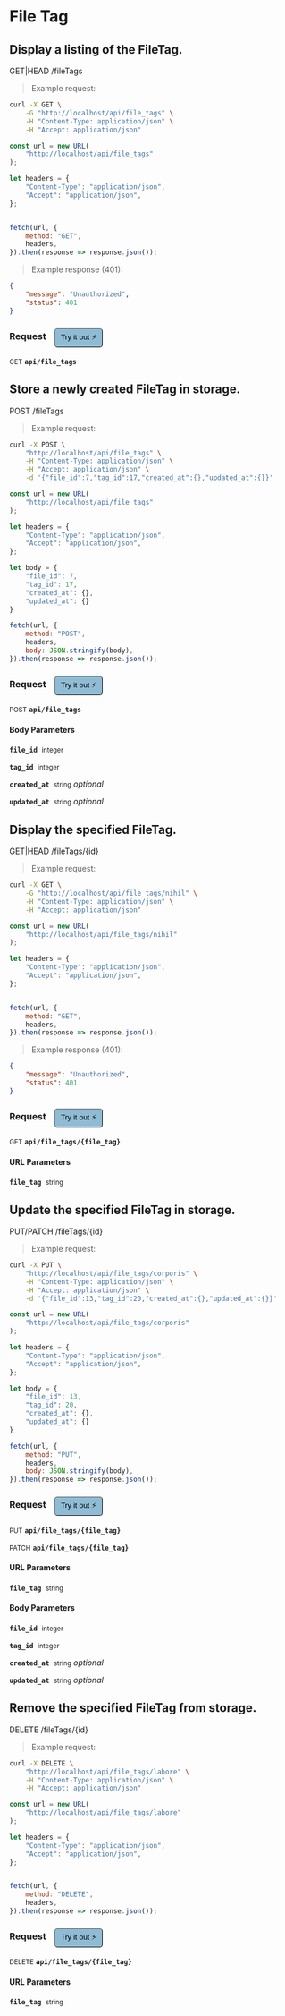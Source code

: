 # File Tag


## Display a listing of the FileTag.


GET|HEAD /fileTags

> Example request:

```bash
curl -X GET \
    -G "http://localhost/api/file_tags" \
    -H "Content-Type: application/json" \
    -H "Accept: application/json"
```

```javascript
const url = new URL(
    "http://localhost/api/file_tags"
);

let headers = {
    "Content-Type": "application/json",
    "Accept": "application/json",
};


fetch(url, {
    method: "GET",
    headers,
}).then(response => response.json());
```


> Example response (401):

```json
{
    "message": "Unauthorized",
    "status": 401
}
```
<div id="execution-results-GETapi-file_tags" hidden>
    <blockquote>Received response<span id="execution-response-status-GETapi-file_tags"></span>:</blockquote>
    <pre class="json"><code id="execution-response-content-GETapi-file_tags"></code></pre>
</div>
<div id="execution-error-GETapi-file_tags" hidden>
    <blockquote>Request failed with error:</blockquote>
    <pre><code id="execution-error-message-GETapi-file_tags"></code></pre>
</div>
<form id="form-GETapi-file_tags" data-method="GET" data-path="api/file_tags" data-authed="0" data-hasfiles="0" data-headers='{"Content-Type":"application\/json","Accept":"application\/json"}' onsubmit="event.preventDefault(); executeTryOut('GETapi-file_tags', this);">
<h3>
    Request&nbsp;&nbsp;&nbsp;
        <button type="button" style="background-color: #8fbcd4; padding: 5px 10px; border-radius: 5px; border-width: thin;" id="btn-tryout-GETapi-file_tags" onclick="tryItOut('GETapi-file_tags');">Try it out ⚡</button>
    <button type="button" style="background-color: #c97a7e; padding: 5px 10px; border-radius: 5px; border-width: thin;" id="btn-canceltryout-GETapi-file_tags" onclick="cancelTryOut('GETapi-file_tags');" hidden>Cancel</button>&nbsp;&nbsp;
    <button type="submit" style="background-color: #6ac174; padding: 5px 10px; border-radius: 5px; border-width: thin;" id="btn-executetryout-GETapi-file_tags" hidden>Send Request 💥</button>
    </h3>
<p>
<small class="badge badge-green">GET</small>
 <b><code>api/file_tags</code></b>
</p>
</form>


## Store a newly created FileTag in storage.


POST /fileTags

> Example request:

```bash
curl -X POST \
    "http://localhost/api/file_tags" \
    -H "Content-Type: application/json" \
    -H "Accept: application/json" \
    -d '{"file_id":7,"tag_id":17,"created_at":{},"updated_at":{}}'

```

```javascript
const url = new URL(
    "http://localhost/api/file_tags"
);

let headers = {
    "Content-Type": "application/json",
    "Accept": "application/json",
};

let body = {
    "file_id": 7,
    "tag_id": 17,
    "created_at": {},
    "updated_at": {}
}

fetch(url, {
    method: "POST",
    headers,
    body: JSON.stringify(body),
}).then(response => response.json());
```


<div id="execution-results-POSTapi-file_tags" hidden>
    <blockquote>Received response<span id="execution-response-status-POSTapi-file_tags"></span>:</blockquote>
    <pre class="json"><code id="execution-response-content-POSTapi-file_tags"></code></pre>
</div>
<div id="execution-error-POSTapi-file_tags" hidden>
    <blockquote>Request failed with error:</blockquote>
    <pre><code id="execution-error-message-POSTapi-file_tags"></code></pre>
</div>
<form id="form-POSTapi-file_tags" data-method="POST" data-path="api/file_tags" data-authed="0" data-hasfiles="0" data-headers='{"Content-Type":"application\/json","Accept":"application\/json"}' onsubmit="event.preventDefault(); executeTryOut('POSTapi-file_tags', this);">
<h3>
    Request&nbsp;&nbsp;&nbsp;
        <button type="button" style="background-color: #8fbcd4; padding: 5px 10px; border-radius: 5px; border-width: thin;" id="btn-tryout-POSTapi-file_tags" onclick="tryItOut('POSTapi-file_tags');">Try it out ⚡</button>
    <button type="button" style="background-color: #c97a7e; padding: 5px 10px; border-radius: 5px; border-width: thin;" id="btn-canceltryout-POSTapi-file_tags" onclick="cancelTryOut('POSTapi-file_tags');" hidden>Cancel</button>&nbsp;&nbsp;
    <button type="submit" style="background-color: #6ac174; padding: 5px 10px; border-radius: 5px; border-width: thin;" id="btn-executetryout-POSTapi-file_tags" hidden>Send Request 💥</button>
    </h3>
<p>
<small class="badge badge-black">POST</small>
 <b><code>api/file_tags</code></b>
</p>
<h4 class="fancy-heading-panel"><b>Body Parameters</b></h4>
<p>
<b><code>file_id</code></b>&nbsp;&nbsp;<small>integer</small>  &nbsp;
<input type="number" name="file_id" data-endpoint="POSTapi-file_tags" data-component="body" required  hidden>
<br>
</p>
<p>
<b><code>tag_id</code></b>&nbsp;&nbsp;<small>integer</small>  &nbsp;
<input type="number" name="tag_id" data-endpoint="POSTapi-file_tags" data-component="body" required  hidden>
<br>
</p>
<p>
<b><code>created_at</code></b>&nbsp;&nbsp;<small>string</small>     <i>optional</i> &nbsp;
<input type="text" name="created_at" data-endpoint="POSTapi-file_tags" data-component="body"  hidden>
<br>
</p>
<p>
<b><code>updated_at</code></b>&nbsp;&nbsp;<small>string</small>     <i>optional</i> &nbsp;
<input type="text" name="updated_at" data-endpoint="POSTapi-file_tags" data-component="body"  hidden>
<br>
</p>

</form>


## Display the specified FileTag.


GET|HEAD /fileTags/{id}

> Example request:

```bash
curl -X GET \
    -G "http://localhost/api/file_tags/nihil" \
    -H "Content-Type: application/json" \
    -H "Accept: application/json"
```

```javascript
const url = new URL(
    "http://localhost/api/file_tags/nihil"
);

let headers = {
    "Content-Type": "application/json",
    "Accept": "application/json",
};


fetch(url, {
    method: "GET",
    headers,
}).then(response => response.json());
```


> Example response (401):

```json
{
    "message": "Unauthorized",
    "status": 401
}
```
<div id="execution-results-GETapi-file_tags--file_tag-" hidden>
    <blockquote>Received response<span id="execution-response-status-GETapi-file_tags--file_tag-"></span>:</blockquote>
    <pre class="json"><code id="execution-response-content-GETapi-file_tags--file_tag-"></code></pre>
</div>
<div id="execution-error-GETapi-file_tags--file_tag-" hidden>
    <blockquote>Request failed with error:</blockquote>
    <pre><code id="execution-error-message-GETapi-file_tags--file_tag-"></code></pre>
</div>
<form id="form-GETapi-file_tags--file_tag-" data-method="GET" data-path="api/file_tags/{file_tag}" data-authed="0" data-hasfiles="0" data-headers='{"Content-Type":"application\/json","Accept":"application\/json"}' onsubmit="event.preventDefault(); executeTryOut('GETapi-file_tags--file_tag-', this);">
<h3>
    Request&nbsp;&nbsp;&nbsp;
        <button type="button" style="background-color: #8fbcd4; padding: 5px 10px; border-radius: 5px; border-width: thin;" id="btn-tryout-GETapi-file_tags--file_tag-" onclick="tryItOut('GETapi-file_tags--file_tag-');">Try it out ⚡</button>
    <button type="button" style="background-color: #c97a7e; padding: 5px 10px; border-radius: 5px; border-width: thin;" id="btn-canceltryout-GETapi-file_tags--file_tag-" onclick="cancelTryOut('GETapi-file_tags--file_tag-');" hidden>Cancel</button>&nbsp;&nbsp;
    <button type="submit" style="background-color: #6ac174; padding: 5px 10px; border-radius: 5px; border-width: thin;" id="btn-executetryout-GETapi-file_tags--file_tag-" hidden>Send Request 💥</button>
    </h3>
<p>
<small class="badge badge-green">GET</small>
 <b><code>api/file_tags/{file_tag}</code></b>
</p>
<h4 class="fancy-heading-panel"><b>URL Parameters</b></h4>
<p>
<b><code>file_tag</code></b>&nbsp;&nbsp;<small>string</small>  &nbsp;
<input type="text" name="file_tag" data-endpoint="GETapi-file_tags--file_tag-" data-component="url" required  hidden>
<br>
</p>
</form>


## Update the specified FileTag in storage.


PUT/PATCH /fileTags/{id}

> Example request:

```bash
curl -X PUT \
    "http://localhost/api/file_tags/corporis" \
    -H "Content-Type: application/json" \
    -H "Accept: application/json" \
    -d '{"file_id":13,"tag_id":20,"created_at":{},"updated_at":{}}'

```

```javascript
const url = new URL(
    "http://localhost/api/file_tags/corporis"
);

let headers = {
    "Content-Type": "application/json",
    "Accept": "application/json",
};

let body = {
    "file_id": 13,
    "tag_id": 20,
    "created_at": {},
    "updated_at": {}
}

fetch(url, {
    method: "PUT",
    headers,
    body: JSON.stringify(body),
}).then(response => response.json());
```


<div id="execution-results-PUTapi-file_tags--file_tag-" hidden>
    <blockquote>Received response<span id="execution-response-status-PUTapi-file_tags--file_tag-"></span>:</blockquote>
    <pre class="json"><code id="execution-response-content-PUTapi-file_tags--file_tag-"></code></pre>
</div>
<div id="execution-error-PUTapi-file_tags--file_tag-" hidden>
    <blockquote>Request failed with error:</blockquote>
    <pre><code id="execution-error-message-PUTapi-file_tags--file_tag-"></code></pre>
</div>
<form id="form-PUTapi-file_tags--file_tag-" data-method="PUT" data-path="api/file_tags/{file_tag}" data-authed="0" data-hasfiles="0" data-headers='{"Content-Type":"application\/json","Accept":"application\/json"}' onsubmit="event.preventDefault(); executeTryOut('PUTapi-file_tags--file_tag-', this);">
<h3>
    Request&nbsp;&nbsp;&nbsp;
        <button type="button" style="background-color: #8fbcd4; padding: 5px 10px; border-radius: 5px; border-width: thin;" id="btn-tryout-PUTapi-file_tags--file_tag-" onclick="tryItOut('PUTapi-file_tags--file_tag-');">Try it out ⚡</button>
    <button type="button" style="background-color: #c97a7e; padding: 5px 10px; border-radius: 5px; border-width: thin;" id="btn-canceltryout-PUTapi-file_tags--file_tag-" onclick="cancelTryOut('PUTapi-file_tags--file_tag-');" hidden>Cancel</button>&nbsp;&nbsp;
    <button type="submit" style="background-color: #6ac174; padding: 5px 10px; border-radius: 5px; border-width: thin;" id="btn-executetryout-PUTapi-file_tags--file_tag-" hidden>Send Request 💥</button>
    </h3>
<p>
<small class="badge badge-darkblue">PUT</small>
 <b><code>api/file_tags/{file_tag}</code></b>
</p>
<p>
<small class="badge badge-purple">PATCH</small>
 <b><code>api/file_tags/{file_tag}</code></b>
</p>
<h4 class="fancy-heading-panel"><b>URL Parameters</b></h4>
<p>
<b><code>file_tag</code></b>&nbsp;&nbsp;<small>string</small>  &nbsp;
<input type="text" name="file_tag" data-endpoint="PUTapi-file_tags--file_tag-" data-component="url" required  hidden>
<br>
</p>
<h4 class="fancy-heading-panel"><b>Body Parameters</b></h4>
<p>
<b><code>file_id</code></b>&nbsp;&nbsp;<small>integer</small>  &nbsp;
<input type="number" name="file_id" data-endpoint="PUTapi-file_tags--file_tag-" data-component="body" required  hidden>
<br>
</p>
<p>
<b><code>tag_id</code></b>&nbsp;&nbsp;<small>integer</small>  &nbsp;
<input type="number" name="tag_id" data-endpoint="PUTapi-file_tags--file_tag-" data-component="body" required  hidden>
<br>
</p>
<p>
<b><code>created_at</code></b>&nbsp;&nbsp;<small>string</small>     <i>optional</i> &nbsp;
<input type="text" name="created_at" data-endpoint="PUTapi-file_tags--file_tag-" data-component="body"  hidden>
<br>
</p>
<p>
<b><code>updated_at</code></b>&nbsp;&nbsp;<small>string</small>     <i>optional</i> &nbsp;
<input type="text" name="updated_at" data-endpoint="PUTapi-file_tags--file_tag-" data-component="body"  hidden>
<br>
</p>

</form>


## Remove the specified FileTag from storage.


DELETE /fileTags/{id}

> Example request:

```bash
curl -X DELETE \
    "http://localhost/api/file_tags/labore" \
    -H "Content-Type: application/json" \
    -H "Accept: application/json"
```

```javascript
const url = new URL(
    "http://localhost/api/file_tags/labore"
);

let headers = {
    "Content-Type": "application/json",
    "Accept": "application/json",
};


fetch(url, {
    method: "DELETE",
    headers,
}).then(response => response.json());
```


<div id="execution-results-DELETEapi-file_tags--file_tag-" hidden>
    <blockquote>Received response<span id="execution-response-status-DELETEapi-file_tags--file_tag-"></span>:</blockquote>
    <pre class="json"><code id="execution-response-content-DELETEapi-file_tags--file_tag-"></code></pre>
</div>
<div id="execution-error-DELETEapi-file_tags--file_tag-" hidden>
    <blockquote>Request failed with error:</blockquote>
    <pre><code id="execution-error-message-DELETEapi-file_tags--file_tag-"></code></pre>
</div>
<form id="form-DELETEapi-file_tags--file_tag-" data-method="DELETE" data-path="api/file_tags/{file_tag}" data-authed="0" data-hasfiles="0" data-headers='{"Content-Type":"application\/json","Accept":"application\/json"}' onsubmit="event.preventDefault(); executeTryOut('DELETEapi-file_tags--file_tag-', this);">
<h3>
    Request&nbsp;&nbsp;&nbsp;
        <button type="button" style="background-color: #8fbcd4; padding: 5px 10px; border-radius: 5px; border-width: thin;" id="btn-tryout-DELETEapi-file_tags--file_tag-" onclick="tryItOut('DELETEapi-file_tags--file_tag-');">Try it out ⚡</button>
    <button type="button" style="background-color: #c97a7e; padding: 5px 10px; border-radius: 5px; border-width: thin;" id="btn-canceltryout-DELETEapi-file_tags--file_tag-" onclick="cancelTryOut('DELETEapi-file_tags--file_tag-');" hidden>Cancel</button>&nbsp;&nbsp;
    <button type="submit" style="background-color: #6ac174; padding: 5px 10px; border-radius: 5px; border-width: thin;" id="btn-executetryout-DELETEapi-file_tags--file_tag-" hidden>Send Request 💥</button>
    </h3>
<p>
<small class="badge badge-red">DELETE</small>
 <b><code>api/file_tags/{file_tag}</code></b>
</p>
<h4 class="fancy-heading-panel"><b>URL Parameters</b></h4>
<p>
<b><code>file_tag</code></b>&nbsp;&nbsp;<small>string</small>  &nbsp;
<input type="text" name="file_tag" data-endpoint="DELETEapi-file_tags--file_tag-" data-component="url" required  hidden>
<br>
</p>
</form>



